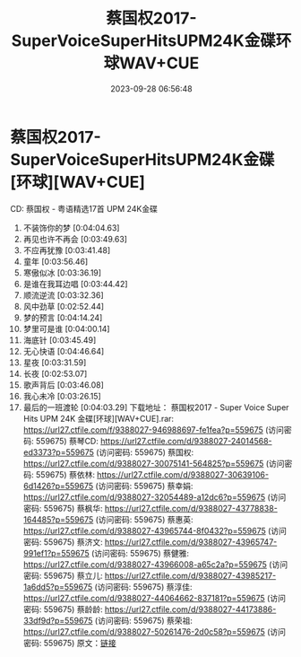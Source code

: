 ﻿---
title: 蔡国权2017-SuperVoiceSuperHitsUPM24K金碟环球WAV+CUE
date: 2023-09-28 06:56:48
categories: WAV车载音乐、镜像
tags: 华语中文
---
# 蔡国权2017-SuperVoiceSuperHitsUPM24K金碟[环球][WAV+CUE]

CD: 蔡国权 - 粤语精选17首 UPM 24K金碟
01. 不装饰你的梦 [0:04:04.63]
02. 再见也许不再会 [0:03:49.63]
03. 不应再犹豫 [0:03:41.48]
04. 童年 [0:03:56.46]
05. 寒傲似冰 [0:03:36.19]
06. 是谁在我耳边唱 [0:03:44.42]
07. 顺流逆流 [0:03:32.36]
08. 风中劲草 [0:02:52.44]
09. 梦的预言 [0:04:14.24]
10. 梦里可是谁 [0:04:00.14]
11. 海底针 [0:03:45.49]
12. 无心快语 [0:04:46.64]
13. 星夜 [0:03:31.59]
14. 长夜 [0:02:53.07]
15. 歌声背后 [0:03:46.08]
16. 我心未冷 [0:03:26.15]
17. 最后的一班渡轮 [0:04:03.29]
下载地址：
蔡国权2017 - Super Voice Super Hits UPM 24K 金碟[环球][WAV+CUE].rar:
https://url27.ctfile.com/f/9388027-946988697-fe1fea?p=559675
(访问密码: 559675)
蔡琴CD: https://url27.ctfile.com/d/9388027-24014568-ed3373?p=559675
(访问密码: 559675)
蔡国权: https://url27.ctfile.com/d/9388027-30075141-564825?p=559675
(访问密码: 559675)
蔡依林: https://url27.ctfile.com/d/9388027-30639106-6d1426?p=559675
(访问密码: 559675)
蔡幸娟: https://url27.ctfile.com/d/9388027-32054489-a12dc6?p=559675
(访问密码: 559675)
蔡枫华: https://url27.ctfile.com/d/9388027-43778838-164485?p=559675
(访问密码: 559675)
蔡惠英: https://url27.ctfile.com/d/9388027-43965744-8f0432?p=559675
(访问密码: 559675)
蔡济文: https://url27.ctfile.com/d/9388027-43965747-991ef1?p=559675
(访问密码: 559675)
蔡健雅: https://url27.ctfile.com/d/9388027-43966008-a65c2a?p=559675
(访问密码: 559675)
蔡立儿: https://url27.ctfile.com/d/9388027-43985217-1a6dd5?p=559675
(访问密码: 559675)
蔡淳佳: https://url27.ctfile.com/d/9388027-44064662-837181?p=559675
(访问密码: 559675)
蔡龄龄: https://url27.ctfile.com/d/9388027-44173886-33df9d?p=559675
(访问密码: 559675)
蔡荣祖: https://url27.ctfile.com/d/9388027-50261476-2d0c58?p=559675
(访问密码: 559675)
原文：[链接](https://blog.sina.com.cn/s/blog_1647c7e76010313jw.html)